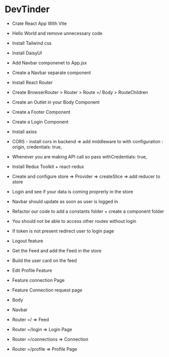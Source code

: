 # DevTinder

- Crate React App With Vite
- Hello World and remove unnecessary code
- Install Tailwind css
- Install DaisyUI
- Add Navbar componenet to App.jsx
- Create a Navbar separate component
- Install React Router
- Create BrowserRouter > Router > Route =/ Body > RouteChildren
- Create an Outlet in your Body Component
- Create a Footer Component
- Create a Login Component
- Install axios
- CORS - install cors in backend => add middleware to with configuration : origin, credentials: true,
- Whenever you are making API call so pass withCredentials: true,
- Install Redux Toolkit + react-redux
- Create and configure store => Provider => createSlice => add reducer to store
- Login and see if your data is coming proprerly in the store
- Navbar should update as soon as user is logged in
- Refactor our code to add a constants folder + create a component folder
- You should not be able to access other routes without login
- If token is not present redirect user to login page
- Logout feature
- Get the Feed and add the Feed in the store
- Build the user card on the feed
- Edit Profile Feature
- Feature connection Page
- Feature Connection request page

- Body
 - Navbar
 - Router =/ => Feed
 - Router =/login => Login Page
 - Router =/connections => Connection
 - Router =/profile => Profile Page
